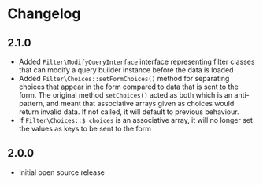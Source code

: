 # Changelog

## 2.1.0

- Added `Filter\ModifyQueryInterface` interface representing filter classes that can modify a query builder instance before the data is loaded
- Added `Filter\Choices::setFormChoices()` method for separating choices that appear in the form compared to data that is sent to the form. The original method `setChoices()` acted as both which is an anti-pattern, and meant that associative arrays given as choices would return invalid data. If not called, it will default to previous behaviour.
- If `Filter\Choices::$_choices` is an associative array, it will no longer set the values as keys to be sent to the form

## 2.0.0

- Initial open source release
